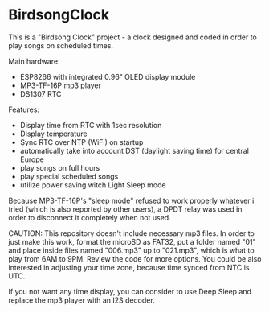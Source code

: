 # BirdsongClock

This is a "Birdsong Clock" project - a clock designed and coded in order to play songs on scheduled times.

Main hardware:
* ESP8266 with integrated 0.96" OLED display module
* MP3-TF-16P mp3 player
* DS1307 RTC

Features:
* Display time from RTC with 1sec resolution
* Display temperature 
* Sync RTC over NTP (WiFi) on startup
* automatically take into account DST (daylight saving time) for central Europe
* play songs on full hours
* play special scheduled songs
* utilize power saving witch Light Sleep mode

Because MP3-TF-16P's "sleep mode" refused to work properly whatever i tried (which is also reported by other users), a DPDT relay was used in order to disconnect it completely when not used.

CAUTION: This repository doesn't include necessary mp3 files.
In order to just make this work, format the microSD as FAT32, put a folder named "01" and place inside files named "006.mp3" up to "021.mp3", which is what to play from 6AM to 9PM. 
Review the code for more options.
You could be also interested in adjusting your time zone, because time synced from NTC is UTC.

If you not want any time display, you can consider to use Deep Sleep and replace the mp3 player with an I2S decoder.
